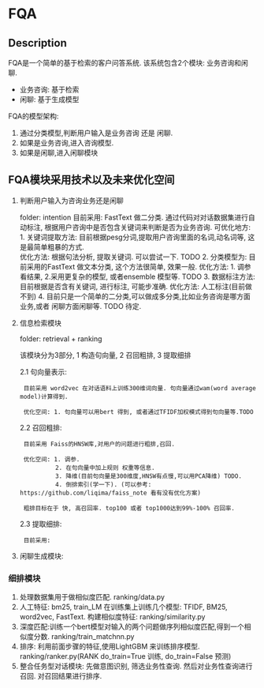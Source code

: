 # FQA 

## Description

FQA是一个简单的基于检索的客户问答系统. 该系统包含2个模块: 业务咨询和闲聊.

- 业务咨询: 基于检索
- 闲聊: 基于生成模型

FQA的模型架构:

1. 通过分类模型,判断用户输入是业务咨询 还是 闲聊.
2. 如果是业务咨询,进入咨询模型.
3. 如果是闲聊,进入闲聊模块

## FQA模块采用技术以及未来优化空间

1. 判断用户输入为咨询业务还是闲聊

    folder: intention
    目前采用: FastText 做二分类. 通过代码对对话数据集进行自动标注, 根据用户咨询中是否包含关键词来判断是否为业务咨询.
    可优化地方:
        1. 关键词提取方法: 目前根据pesg分词,提取用户咨询里面的名词,动名词等, 这是最简单粗暴的方式.  
            优化方法: 根据句法分析, 提取关键词. 可以尝试一下. TODO
        2. 分类模型为: 目前采用的FastText 做文本分类, 这个方法很简单, 效果一般.
            优化方法: 1. 调参看结果, 2.采用更复杂的模型, 或者ensemble 模型等.  TODO
        3. 数据标注方法: 目前根据是否含有关键词, 进行标注, 可能步准确. 
            优化方法: 人工标注(目前做不到)
        4. 目前只是一个简单的二分类,可以做成多分类,比如业务咨询是哪方面业务,或者 闲聊方面闲聊等. TODO 待定.
   
2. 信息检索模块

    folder: retrieval + ranking

    该模块分为3部分, 1 构造句向量, 2 召回粗排, 3 提取细排

    2.1 句向量表示: 

        目前采用 word2vec 在对话语料上训练300维词向量. 句向量通过wam(word average model)计算得到.

        优化空间: 1. 句向量可以用bert 得到, 或者通过TFIDF加权模式得到句向量等.TODO 
    
    2.2 召回粗排: 

        目前采用 Faiss的HNSW库,对用户的问题进行粗排,召回.

        优化空间: 1. 调参. 
                 2. 在句向量中加上规则 权重等信息. 
                 3. 降维(目前句向量是300维度,HNSW有点慢,可以用PCA降维) TODO.  
                 4. 倒排索引(学一下). (可以参考: https://github.com/liqima/faiss_note 看有没有优化方案)

        粗排目标在于 快, 高召回率. top100 或者 top1000达到99%-100% 召回率.

    2.3 提取细排:

        目前采用:

3. 闲聊生成模块:
    



### 细排模块

1. 处理数据集用于做相似度匹配. ranking/data.py
2. 人工特征: bm25, train_LM 在训练集上训练几个模型: TFIDF, BM25, word2vec, FastText.
   构建相似度特征: ranking/similarity.py
3. 深度匹配:训练一个bert模型对输入的两个问题做序列相似度匹配,得到一个相似度分数. ranking/train_matchnn.py
4. 排序: 利用前面步骤的特征,使用LightGBM 来训练排序模型. ranking/ranker.py(RANK do_train=True 训练, do_train=False 预测)
5. 整合任务型对话模块: 
    先做意图识别, 筛选业务性查询.
    然后对业务性查询进行召回.
    对召回结果进行排序.

